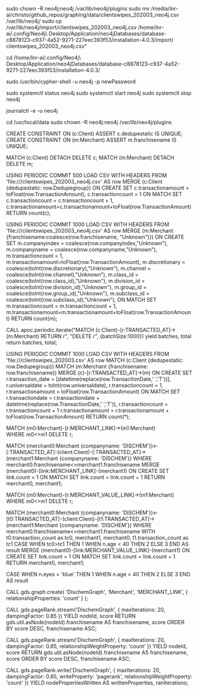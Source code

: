 
sudo chown -R neo4j:neo4j /var/lib/neo4j/plugins
sudo mv /media/lnr-ai/christo/github_repos/graphing/data/clientswipes_202003_neo4j.csv /var/lib/neo4j/
sudo cp /var/lib/neo4j/import/clientswipes_202003_neo4j.csv /home/lnr-ai/.config/Neo4j\ Desktop/Application/neo4jDatabases/database-c8878123-c937-4a52-9271-227eec393f53/installation-4.0.3/import/
clientswipes_202003_neo4j.csv"

cd /home/lnr-ai/.config/Neo4j\ Desktop/Application/neo4jDatabases/database-c8878123-c937-4a52-9271-227eec393f53/installation-4.0.3/



sudo /usr/bin/cypher-shell -u neo4j -p newPassword

sudo systemctl status neo4j
sudo systemctl start neo4j
sudo systemctl stop neo4j

journalctl -e -u neo4j

cd /usr/local/data
sudo chown -R neo4j:neo4j /var/lib/neo4j/plugins


CREATE CONSTRAINT ON (c:Client) ASSERT c.dedupestatic IS UNIQUE;
CREATE CONSTRAINT ON (m:Merchant) ASSERT m.franchisename IS UNIQUE;

MATCH (c:Client)
DETACH DELETE c;
MATCH (m:Merchant)
DETACH DELETE m;


USING PERIODIC COMMIT 500
LOAD CSV WITH HEADERS FROM 'file:///clientswipes_202003_neo4j.csv' AS row
MERGE (c:Client {dedupestatic: row.Dedupegroup})
ON CREATE SET c.transactionamount = toFloat(row.TransactionAmount),
c.transactioncount = 1
ON MATCH SET c.transactioncount = c.transactioncount + 1, 
c.transactionamount=c.transactionamount+toFloat(row.TransactionAmount)
RETURN count(c);

USING PERIODIC COMMIT 1000
LOAD CSV WITH HEADERS FROM 'file:///clientswipes_202003_neo4j.csv' AS row
MERGE (m:Merchant {franchisename:coalesce(row.franchisename, "Unknown")})
ON CREATE SET m.companyindex = coalesce(row.companyindex,"Unknown"),
m.companyname = coalesce(row.companyname,"Unknown"), 
m.transactioncount = 1,
m.transactionamount=toFloat(row.TransactionAmount),
m.discretionary = coalesce(toInt(row.discretionary),"Unknown"),
m.channel = coalesce(toInt(row.channel),"Unknown"),
m.class_id = coalesce(toInt(row.class_id),"Unknown"),
m.division_id = coalesce(toInt(row.division_id),"Unknown"),
m.group_id = coalesce(toInt(row.group_id),"Unknown"),
m.subclass_id = coalesce(toInt(row.subclass_id),"Unknown"),
ON MATCH SET m.transactioncount = m.transactioncount + 1, 
m.transactionamount=m.transactionamount+toFloat(row.TransactionAmount)
RETURN count(m);

<!-- Delete TRANSACTED_AT transactions ======================================================== -->

CALL apoc.periodic.iterate("MATCH (c:Client)-[r:TRANSACTED_AT]->(m:Merchant) RETURN r", "DELETE r", {batchSize:1000})
yield batches, total return batches, total;

USING PERIODIC COMMIT 1000
LOAD CSV WITH HEADERS FROM 'file:///clientswipes_202003.csv' AS row
MATCH (c:Client {dedupestatic: row.Dedupegroup})
MATCH (m:Merchant {franchisename: row.franchisename})
MERGE (c)-[r:TRANSACTED_AT]->(m)
ON CREATE SET r.transaction_date = [datetime(replace(row.TransactionDate,' ','T'))],
r.universaldate = toInt(row.universaldate),
r.transactioncount = 1,
r.transactionamount = toFloat(row.TransactionAmount)
ON MATCH SET r.transactiondate = r.transactiondate + datetime(replace(row.TransactionDate,' ','T')),
r.transactioncount = r.transactioncount + 1
r.transactionamount = r.transactionamount + toFloat(row.TransactionAmount)
RETURN count(*);
<!-- ========================================================================================== -->

MATCH (m0:Merchant)-[r:MERCHANT_LINK]->(m1:Merchant)  
WHERE m0<>m1
DELETE r;

MATCH (merchant0:Merchant {companyname: 'DISCHEM'})<-[:TRANSACTED_AT]-(client:Client)-[:TRANSACTED_AT]->(merchant1:Merchant {companyname: 'DISCHEM'})
WHERE merchant0.franchisename<>merchant1.franchisename 
MERGE (merchant0)-[link:MERCHANT_LINK]-(merchant1)
ON CREATE SET link.count = 1
ON MATCH SET link.count = link.count + 1
RETURN merchant0, merchant1;

<!-- ========================================================================================== -->

MATCH (m0:Merchant)-[r:MERCHANT_VALUE_LINK]->(m1:Merchant)  
WHERE m0<>m1
DELETE r;

MATCH (merchant0:Merchant {companyname: 'DISCHEM'})<-[t0:TRANSACTED_AT]-(client:Client)-[t1:TRANSACTED_AT]->(merchant1:Merchant {companyname: 'DISCHEM'})
WHERE merchant0.franchisename<>merchant1.franchisename 
WITH t0.transaction_count as tc0, merchant1, merchant0,
t1.transaction_count as tc1
CASE
WHEN tc0>tc1
THEN 1
WHEN n.age < 40
THEN 2
ELSE 3 END AS result
MERGE (merchant0)-[link:MERCHANT_VALUE_LINK]-(merchant1)
ON CREATE SET link.count = 1
ON MATCH SET link.count = link.count + 1
RETURN merchant0, merchant1;

CASE
WHEN n.eyes = 'blue'
THEN 1
WHEN n.age < 40
THEN 2
ELSE 3 END AS result


<!-- https://neo4j.com/docs/graph-data-science/current/algorithms/page-rank/ -->
CALL gds.graph.create(
    'DischemGraph',
    'Merchant',
    'MERCHANT_LINK',
    {
        relationshipProperties: 'count'
    }
);

CALL gds.pageRank.stream('DischemGraph', { maxIterations: 20, dampingFactor: 0.85 })
YIELD nodeId, score
RETURN gds.util.asNode(nodeId).franchisename AS franchisename, score
ORDER BY score DESC, franchisename ASC;


CALL gds.pageRank.stream('DischemGraph', {
  maxIterations: 20,
  dampingFactor: 0.85,
  relationshipWeightProperty: 'count'
})
YIELD nodeId, score
RETURN gds.util.asNode(nodeId).franchisename AS franchisename, score
ORDER BY score DESC, franchisename ASC;


CALL gds.pageRank.write('DischemGraph', {
  maxIterations: 20,
  dampingFactor: 0.85,
  writeProperty: 'pagerank',
  relationshipWeightProperty: 'count'
})
YIELD nodePropertiesWritten AS writtenProperties, ranIterations;